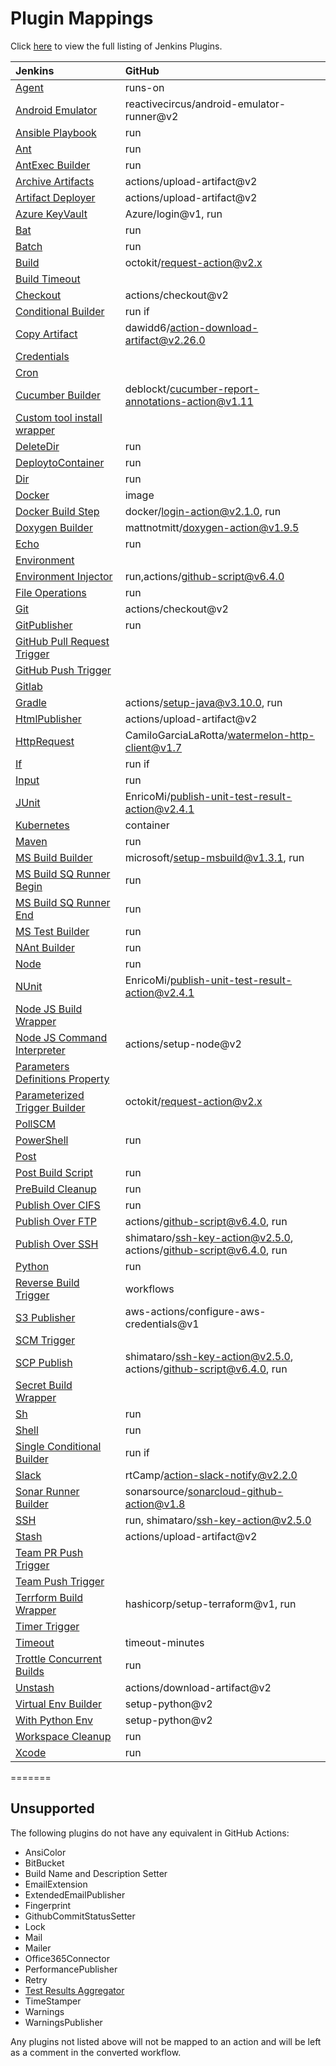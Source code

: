 # Plugin Mappings

Click [here](https://plugins.jenkins.io/) to view the full listing of Jenkins Plugins.

| Jenkins                                                             | GitHub                                                     |
| :------------------------------------------------------------------ | :--------------------------------------------------------- |
| [Agent](Agent.md)                                                   | runs-on                                                    |
| [Android Emulator](AndroidEmulator.md)                              | reactivecircus/android-emulator-runner@v2                  |
| [Ansible Playbook](AnsiblePlaybook.md)                              | run                                                        |
| [Ant](Ant.md)                                                       | run                                                        |
| [AntExec Builder](AntExecBuilder.md)                                | run                                                        |
| [Archive Artifacts](ArchiveArtifacts.md)                            | actions/upload-artifact@v2                                 |
| [Artifact Deployer](ArtifactDeploy.md)                              | actions/upload-artifact@v2                                 |
| [Azure KeyVault](AzureKeyVault.md)                                  | Azure/login@v1, run                                        |
| [Bat](Batch.md)                                                     | run                                                        |
| [Batch](Batch.md)                                                   | run                                                        |
| [Build](ParameterizedTrigger.md)                                    | octokit/request-action@v2.x                                |
| [Build Timeout](BuildTimeout.md)                                    |                                                            |
| [Checkout](Checkout.md)                                             | actions/checkout@v2                                        |
| [Conditional Builder](ConditionalBuilder.md)                        | run if                                                     |
| [Copy Artifact](CopyArtifact.md)                                    | dawidd6/action-download-artifact@v2.26.0                   |
| [Credentials](Credentials.md)                                       |                                                            |
| [Cron](TimerTrigger.md)                                             |                                                            |
| [Cucumber Builder](CucumberBuilder.md)                              | deblockt/cucumber-report-annotations-action@v1.11          |
| [Custom tool install wrapper](CustomToolInstallWrapper.md)          |                                                            |
| [DeleteDir](DeleteDir.md)                                           | run                                                        |
| [DeploytoContainer](DeployToContainer.md)                           | run                                                        |
| [Dir](Dir.md)                                                       | run                                                        |
| [Docker](Docker.md)                                                 | image                                                      |
| [Docker Build Step](DockerBuildStep.md)                             | docker/login-action@v2.1.0, run                                |
| [Doxygen Builder](DoxygenBuilder.md)                                | mattnotmitt/doxygen-action@v1.9.5                              |
| [Echo](Echo.md)                                                     | run                                                        |
| [Environment](SecretBuildWrapper.md)                                |                                                            |
| [Environment Injector](EnvironmentInjector.md)                      | run,actions/github-script@v6.4.0                               |
| [File Operations](FileOperations.md)                                | run                                                        |
| [Git](Git.md)                                                       | actions/checkout@v2                                        |
| [GitPublisher](GitPublisher.md)                                     | run                                                        |
| [GitHub Pull Request Trigger](GitHubPullRequestTrigger.md)          |                                                            |
| [GitHub Push Trigger](GitHubPushTrigger.md)                         |                                                            |
| [Gitlab](Gitlab.md)                                                 |                                                            |
| [Gradle](Gradle.md)                                                 | actions/setup-java@v3.10.0, run                                 |
| [HtmlPublisher](HtmlPublisher.md)                                   | actions/upload-artifact@v2                                 |
| [HttpRequest](HttpRequest.md)                                       | CamiloGarciaLaRotta/watermelon-http-client@v1.7             |
| [If](ConditionalBuilder.md)                                         | run if                                                     |
| [Input](Input.md)                                                   | run                                                        |
| [JUnit](JUnit.md)                                                   | EnricoMi/publish-unit-test-result-action@v2.4.1              |
| [Kubernetes](Kubernetes.md)                                         | container                                                  |
| [Maven](Maven.md)                                                   | run                                                        |
| [MS Build Builder](MSBuildBuilder.md)                               | microsoft/setup-msbuild@v1.3.1, run                            |
| [MS Build SQ Runner Begin](MSBuildSQRunnerBegin.md)                 | run                                                        |
| [MS Build SQ Runner End](MSBuildSQRunnerEnd.md)                     | run                                                        |
| [MS Test Builder](MsTestBuilder.md)                                 | run                                                        |
| [NAnt Builder](NantBuilder.md)                                      | run                                                        |
| [Node](Node.md)                                                     | run                                                        |
| [NUnit](NUnit.md)                                                   | EnricoMi/publish-unit-test-result-action@v2.4.1              |
| [Node JS Build Wrapper](NodeJsBuildWrapper.md)                      |                                                            |
| [Node JS Command Interpreter](NodeJsCommandInterpreter.md)          | actions/setup-node@v2                                      |
| [Parameters Definitions Property](ParametersDefinitionsProperty.md) |                                                            |
| [Parameterized Trigger Builder](ParameterizedTriggerBuilder.md)     | octokit/request-action@v2.x                                |
| [PollSCM](SCMTrigger.md)                                            |                                                            |
| [PowerShell](Powershell.md)                                         | run                                                        |
| [Post](Post.md)                                                     |                                                            |
| [Post Build Script](PostBuildScript.md)                             | run                                                        |
| [PreBuild Cleanup](PreBuildCleanup.md)                              | run                                                        |
| [Publish Over CIFS](PublishOverCIFS.md)                             | run                                                        |
| [Publish Over FTP](PublishOverFTP.md)                               | actions/github-script@v6.4.0, run                              |
| [Publish Over SSH](PublishOverSSH.md)                               | shimataro/ssh-key-action@v2.5.0, actions/github-script@v6.4.0, run |
| [Python](Python.md)                                                 | run                                                        |
| [Reverse Build Trigger](ReverseBuildTrigger.md)                     | workflows                                                  |
| [S3 Publisher](S3.md)                                               | aws-actions/configure-aws-credentials@v1                   |
| [SCM Trigger](SCMTrigger.md)                                        |                                                            |
| [SCP Publish](SCPPublish.md)                                        | shimataro/ssh-key-action@v2.5.0, actions/github-script@v6.4.0, run |
| [Secret Build Wrapper](SecretBuildWrapper.md)                       |                                                            |
| [Sh](Shell.md)                                                      | run                                                        |
| [Shell](Shell.md)                                                   | run                                                        |
| [Single Conditional Builder](SingleConditionalBuilder.md)           | run if                                                     |
| [Slack](Slack.md)                                                   | rtCamp/action-slack-notify@v2.2.0                          |
| [Sonar Runner Builder](SonarRunnerBuilder.md)                       | sonarsource/sonarcloud-github-action@v1.8                  |
| [SSH](Ssh.md)                                                       | run, shimataro/ssh-key-action@v2.5.0                       |
| [Stash](Stash.md)                                                   | actions/upload-artifact@v2                                 |
| [Team PR Push Trigger](TeamPrPushTrigger.md)                        |                                                            |
| [Team Push Trigger](TeamPushTrigger.md)                             |                                                            |
| [Terrform Build Wrapper](TerraformBuildWrapper.md)                  | hashicorp/setup-terraform@v1, run                          |
| [Timer Trigger](TimerTrigger.md)                                    |                                                            |
| [Timeout](Timeout.md)                                               | timeout-minutes                                            |
| [Trottle Concurrent Builds](ThrottleConcurrent.md)                  | run                                                        |
| [Unstash](Unstash.md)                                               | actions/download-artifact@v2                               |
| [Virtual Env Builder](VirtualEnvBuilder.md)                         | setup-python@v2                                            |
| [With Python Env](VirtualEnvBuilder.md)                             | setup-python@v2                                            |
| [Workspace Cleanup](WorkspaceCleanup.md)                            | run                                                        |
| [Xcode](Xcode.md)                                                   | run                                                        |

=======

## Unsupported

The following plugins do not have any equivalent in GitHub Actions:

- AnsiColor
- BitBucket
- Build Name and Description Setter
- EmailExtension
- ExtendedEmailPublisher
- Fingerprint
- GithubCommitStatusSetter
- Lock
- Mail
- Mailer
- Office365Connector
- PerformancePublisher
- Retry
- [Test Results Aggregator](https://github.com/jenkinsci/test-results-aggregator-plugin)
- TimeStamper
- Warnings
- WarningsPublisher

Any plugins not listed above will not be mapped to an action and will be left as a comment in the converted workflow.
